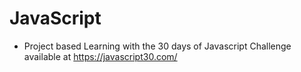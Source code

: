 # JavaScript
- Project based Learning with the 30 days of Javascript Challenge available at https://javascript30.com/ 
